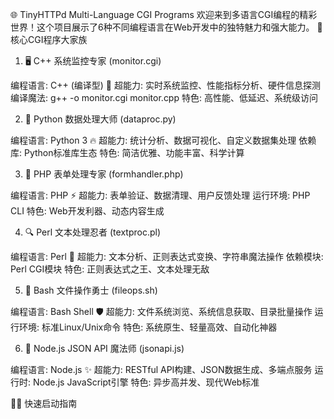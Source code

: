 🌐 TinyHTTPd Multi-Language CGI Programs
欢迎来到多语言CGI编程的精彩世界！这个项目展示了6种不同编程语言在Web开发中的独特魅力和强大能力。
🎯 核心CGI程序大家族
1. 🖥️ C++ 系统监控专家 (monitor.cgi)

编程语言: C++ (编译型) 💪
超能力: 实时系统监控、性能指标分析、硬件信息探测
编译魔法: g++ -o monitor.cgi monitor.cpp
特色: 高性能、低延迟、系统级访问

2. 🐍 Python 数据处理大师 (dataproc.py)

编程语言: Python 3 🔥
超能力: 统计分析、数据可视化、自定义数据集处理
依赖库: Python标准库生态
特色: 简洁优雅、功能丰富、科学计算

3. 🌟 PHP 表单处理专家 (formhandler.php)

编程语言: PHP ⚡
超能力: 表单验证、数据清理、用户反馈处理
运行环境: PHP CLI
特色: Web开发利器、动态内容生成

4. 🔍 Perl 文本处理忍者 (textproc.pl)

编程语言: Perl 🥷
超能力: 文本分析、正则表达式变换、字符串魔法操作
依赖模块: Perl CGI模块
特色: 正则表达式之王、文本处理无敌

5. 🐧 Bash 文件操作勇士 (fileops.sh)

编程语言: Bash Shell 🛡️
超能力: 文件系统浏览、系统信息获取、目录批量操作
运行环境: 标准Linux/Unix命令
特色: 系统原生、轻量高效、自动化神器

6. 🚀 Node.js JSON API 魔法师 (jsonapi.js)

编程语言: Node.js ✨
超能力: RESTful API构建、JSON数据生成、多端点服务
运行时: Node.js JavaScript引擎
特色: 异步高并发、现代Web标准

🏃‍♂️ 快速启动指南

